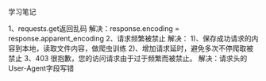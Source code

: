 学习笔记

1、requests.get返回乱码
    解决：response.encoding = response.apparent_encoding
2、请求频繁被禁止
    解决：
    1)、保存成功请求的内容到本地，读取文件内容，做爬虫训练
    2)、增加请求延时，避免多次不停爬取被禁止
3、403 很抱歉，您的访问请求由于过于频繁而被禁止。
    解决：请求头的User-Agent字段写错
